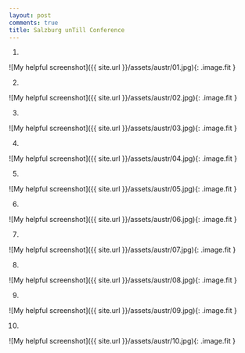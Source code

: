 ```yaml
---
layout: post
comments: true
title: Salzburg unTill Conference
---
```


1.
![My helpful screenshot]({{ site.url }}/assets/austr/01.jpg){: .image.fit }

2.
![My helpful screenshot]({{ site.url }}/assets/austr/02.jpg){: .image.fit }

3.
![My helpful screenshot]({{ site.url }}/assets/austr/03.jpg){: .image.fit }

4.
![My helpful screenshot]({{ site.url }}/assets/austr/04.jpg){: .image.fit }

5.
![My helpful screenshot]({{ site.url }}/assets/austr/05.jpg){: .image.fit }

6.
![My helpful screenshot]({{ site.url }}/assets/austr/06.jpg){: .image.fit }

7.
![My helpful screenshot]({{ site.url }}/assets/austr/07.jpg){: .image.fit }

8.
![My helpful screenshot]({{ site.url }}/assets/austr/08.jpg){: .image.fit }

9.
![My helpful screenshot]({{ site.url }}/assets/austr/09.jpg){: .image.fit }

10.
![My helpful screenshot]({{ site.url }}/assets/austr/10.jpg){: .image.fit }